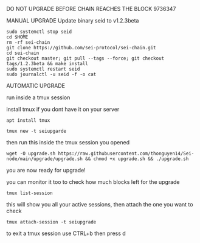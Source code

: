  DO NOT UPGRADE BEFORE CHAIN REACHES THE BLOCK 9736347
 
 MANUAL UPGRADE
 Update binary seid to v1.2.3beta
 ```
sudo systemctl stop seid
cd $HOME
rm -rf sei-chain
git clone https://github.com/sei-protocol/sei-chain.git
cd sei-chain
git checkout master; git pull --tags --force; git checkout tags/1.2.3beta && make install
sudo systemctl restart seid
sudo journalctl -u seid -f -o cat
```

AUTOMATIC UPGRADE

run inside a tmux session

install tmux if you dont have it on your server
```
apt install tmux
```
```
tmux new -t seiupgarde
```
then run this inside the tmux session you opened

```
wget -O upgrade.sh https://raw.githubusercontent.com/thonguyen14/Sei-node/main/upgrade/upgrade.sh && chmod +x upgrade.sh && ./upgrade.sh
```

you are now ready for upgrade!

you can monitor it too to check how much blocks left for the upgrade

```
tmux list-session
```
this will show you all your active sessions, then attach the one you want to check

```
tmux attach-session -t seiupgrade
```

to exit a tmux session use CTRL+b then press d
